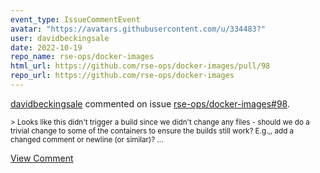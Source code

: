 ```yaml
---
event_type: IssueCommentEvent
avatar: "https://avatars.githubusercontent.com/u/334483?"
user: davidbeckingsale
date: 2022-10-19
repo_name: rse-ops/docker-images
html_url: https://github.com/rse-ops/docker-images/pull/98
repo_url: https://github.com/rse-ops/docker-images
---
```


<a href='https://github.com/davidbeckingsale' target='_blank'>davidbeckingsale</a> commented on issue <a href='https://github.com/rse-ops/docker-images/pull/98' target='_blank'>rse-ops/docker-images#98</a>.

<small>> Looks like this didn't trigger a build since we didn't change any files - should we do a trivial change to some of the containers to ensure the builds still work? E.g.,, add a changed comment or newline (or similar)?...</small>

<a href='https://github.com/rse-ops/docker-images/pull/98' target='_blank'>View Comment</a>